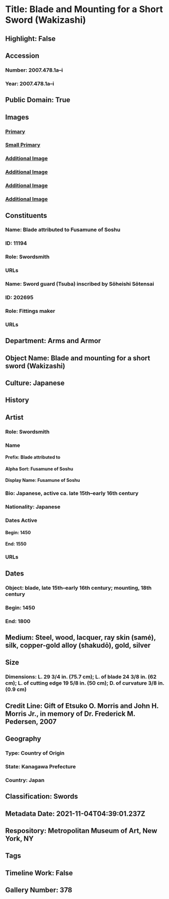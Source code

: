 # Title: Blade and Mounting for a Short Sword (Wakizashi)
## Highlight: False
## Accession
### Number: 2007.478.1a–i
### Year: 2007.478.1a–i
## Public Domain: True
## Images
### [Primary](https://images.metmuseum.org/CRDImages/aa/original/LC-2007_478_1a_i-002.jpg)
### [Small Primary](https://images.metmuseum.org/CRDImages/aa/web-large/LC-2007_478_1a_i-002.jpg)
### [Additional Image](https://images.metmuseum.org/CRDImages/aa/original/LC-2007_478_1a_i-004.jpg)
### [Additional Image](https://images.metmuseum.org/CRDImages/aa/original/LC-2007_478_1a_i-002_2.jpg)
### [Additional Image](https://images.metmuseum.org/CRDImages/aa/original/LC-2007_478_1a_i-004_2.jpg)
### [Additional Image](https://images.metmuseum.org/CRDImages/aa/original/LC-2007_478_1a_i-046.jpg)
## Constituents
### Name: Blade attributed to Fusamune of Soshu
### ID: 11194
### Role: Swordsmith
### URLs
### Name: Sword guard (Tsuba) inscribed by Sōheishi Sōtensai
### ID: 202695
### Role: Fittings maker
### URLs
## Department: Arms and Armor
## Object Name: Blade and mounting for a short sword (Wakizashi)
## Culture: Japanese
## History
## Artist
### Role: Swordsmith
### Name
#### Prefix: Blade attributed to
#### Alpha Sort: Fusamune of Soshu
#### Display Name: Fusamune of Soshu
### Bio: Japanese, active ca. late 15th–early 16th century
### Nationality: Japanese
### Dates Active
#### Begin: 1450
#### End: 1550
### URLs
## Dates
### Object: blade, late 15th–early 16th century; mounting, 18th century
### Begin: 1450
### End: 1800
## Medium: Steel, wood, lacquer, ray skin (samé), silk, copper-gold alloy (shakudō), gold, silver
## Size
### Dimensions: L. 29 3/4  in. (75.7 cm); L. of blade 24 3/8 in. (62 cm); L. of cutting edge 19 5/8 in. (50 cm); D. of curvature 3/8 in. (0.9 cm)
## Credit Line: Gift of Etsuko O. Morris and John H. Morris Jr., in memory of Dr. Frederick M. Pedersen, 2007
## Geography
### Type: Country of Origin
### State: Kanagawa Prefecture
### Country: Japan
## Classification: Swords
## Metadata Date: 2021-11-04T04:39:01.237Z
## Respository: Metropolitan Museum of Art, New York, NY
## Tags
## Timeline Work: False
## Gallery Number: 378